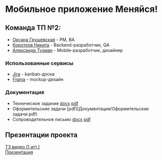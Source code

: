 # Мобильное приложение Меняйся!

## Команда ТП №2:
-   [Оксана Грушевская](https://github.com/pizza4cheeze "Оксана Грушевская") - PM, BA
-   [Коротков Никита](https://github.com/Sayntrywave "Коротков Никита") - Backend-разработчик, QA
-   [Александр Тузман](https://github.com/Allexande "Александр Тузман") - Mobile-разработчик, дизайнер


### Использованные сервисы
- [Jira](https://oogrusha.atlassian.net/jira/software/projects/OEMF/boards/1) -  kanban-доска
- [Figma]() - mockup-дизайн


### Документация
- Техническое задание
  [docx]()
  [pdf]()
- Оформительские задачи [pdf](Документация/Оформительские задачи.pdf)
- Сопроводительное письмо 
  [docx](Документация/Soprovoditelnoe_pismo.docx)
  [pdf](Документация/Soprovoditelnoe_pismo.pdf)

## Презентации проекта

[ТЗ видео (1 атт.)](https://drive.google.com/file/d/15c_DYAD905wZ3IXj6eMmI-VqD7FMXrEf/view)  
[Презентация](Документация/Презентация_меняйся!.pptx)  